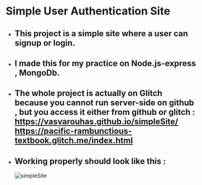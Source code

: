    # Simple User Authentication Site
- ## This project is a simple site where a user can signup or login.
- ## I made this for my practice on Node.js-express , MongoDb.
- ## The whole project is actually on Glitch because you cannot run server-side on github , but you access it either from github or glitch : https://vasvarouhas.github.io/simpleSite/     https://pacific-rambunctious-textbook.glitch.me/index.html
- ## Working properly should look like this : 


     ![simpleSite](https://github.com/VasVarouhas/simpleSite/assets/131968265/10736eb8-064f-4de3-9aa4-9e495b4817f9)

